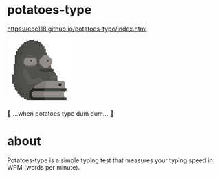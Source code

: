 # potatoes-type
https://ecc118.github.io/potatoes-type/index.html

![](img/potater-slow-typing.gif)
 
 🎵 ...when potatoes type dum dum... 🎵

# about
Potatoes-type is a simple typing test that measures your typing speed in WPM (words per minute).
